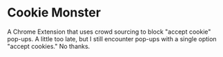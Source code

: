 # Cookie Monster
A Chrome Extension that uses crowd sourcing to block "accept cookie" pop-ups. A little too late, but I still encounter pop-ups with a single option "accept cookies." No thanks.
